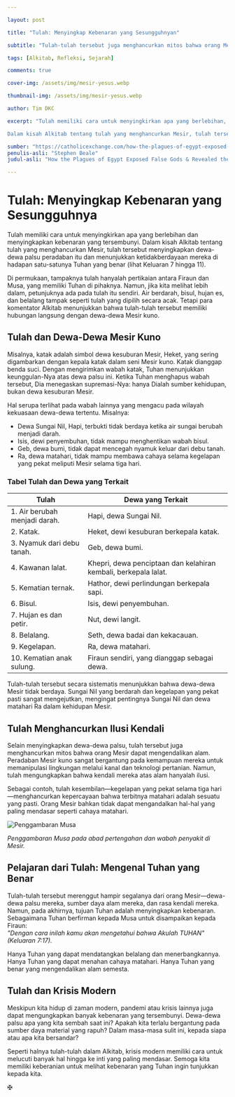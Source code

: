 ```yaml
---

layout: post

title: "Tulah: Menyingkap Kebenaran yang Sesungguhnyan"

subtitle: "Tulah-tulah tersebut juga menghancurkan mitos bahwa orang Mesir dapat mengendalikan alam. Peradaban Mesir Kuno didirikan atas dasar bahwa alam dapat dimanipulasi—melalui sistem kanal dan praktik pertanian yang sangat maju, masyarakat dapat berkembang di padang pasir. Tulah-tulah tersebut mengungkapkan bahwa kendali orang Mesir atas alam hanyalah ilusi."

tags: [Alkitab, Refleksi, Sejarah]

comments: true

cover-img: /assets/img/mesir-yesus.webp

thumbnail-img: /assets/img/mesir-yesus.webp

author: Tim DKC

excerpt: "Tulah memiliki cara untuk menyingkirkan apa yang berlebihan, menyingkapkan kebenaran yang sebenarnya.

Dalam kisah Alkitab tentang tulah yang menghancurkan Mesir, tulah tersebut menyingkapkan dewa-dewa palsu peradaban tersebut dan ketidakberdayaan mereka di hadapan satu-satunya Tuhan yang benar (lihat Keluaran 7 hingga 11).n."

sumber: "https://catholicexchange.com/how-the-plagues-of-egypt-exposed-false-gods-revealed-the-truth/"
penulis-asli: "Stephen Beale"
judul-asli: "How the Plagues of Egypt Exposed False Gods & Revealed the Truth"

---
```



# Tulah: Menyingkap Kebenaran yang Sesungguhnya

Tulah memiliki cara untuk menyingkirkan apa yang berlebihan dan menyingkapkan kebenaran yang tersembunyi. Dalam kisah Alkitab tentang tulah yang menghancurkan Mesir, tulah tersebut menyingkapkan dewa-dewa palsu peradaban itu dan menunjukkan ketidakberdayaan mereka di hadapan satu-satunya Tuhan yang benar (lihat Keluaran 7 hingga 11).

Di permukaan, tampaknya tulah hanyalah pertikaian antara Firaun dan Musa, yang memiliki Tuhan di pihaknya. Namun, jika kita melihat lebih dalam, petunjuknya ada pada tulah itu sendiri. Air berdarah, bisul, hujan es, dan belalang tampak seperti tulah yang dipilih secara acak. Tetapi para komentator Alkitab menunjukkan bahwa tulah-tulah tersebut memiliki hubungan langsung dengan dewa-dewa Mesir kuno.

## Tulah dan Dewa-Dewa Mesir Kuno

Misalnya, katak adalah simbol dewa kesuburan Mesir, Heket, yang sering digambarkan dengan kepala katak dalam seni Mesir kuno. Katak dianggap benda suci. Dengan mengirimkan wabah katak, Tuhan menunjukkan keunggulan-Nya atas dewa palsu ini. Ketika Tuhan menghapus wabah tersebut, Dia menegaskan supremasi-Nya: hanya Dialah sumber kehidupan, bukan dewa kesuburan Mesir.

Hal serupa terlihat pada wabah lainnya yang mengacu pada wilayah kekuasaan dewa-dewa tertentu. Misalnya:  
- Dewa Sungai Nil, Hapi, terbukti tidak berdaya ketika air sungai berubah menjadi darah.  
- Isis, dewi penyembuhan, tidak mampu menghentikan wabah bisul.  
- Geb, dewa bumi, tidak dapat mencegah nyamuk keluar dari debu tanah.  
- Ra, dewa matahari, tidak mampu membawa cahaya selama kegelapan yang pekat meliputi Mesir selama tiga hari.

### Tabel Tulah dan Dewa yang Terkait

| **Tulah**                        | **Dewa yang Terkait**                                                  |
|-----------------------------------|------------------------------------------------------------------------|
| 1. Air berubah menjadi darah.    | Hapi, dewa Sungai Nil.                                                 |
| 2. Katak.                        | Heket, dewi kesuburan berkepala katak.                                 |
| 3. Nyamuk dari debu tanah.       | Geb, dewa bumi.                                                       |
| 4. Kawanan lalat.                | Khepri, dewa penciptaan dan kelahiran kembali, berkepala lalat.       |
| 5. Kematian ternak.              | Hathor, dewi perlindungan berkepala sapi.                             |
| 6. Bisul.                        | Isis, dewi penyembuhan.                                               |
| 7. Hujan es dan petir.           | Nut, dewi langit.                                                     |
| 8. Belalang.                     | Seth, dewa badai dan kekacauan.                                       |
| 9. Kegelapan.                    | Ra, dewa matahari.                                                    |
| 10. Kematian anak sulung.        | Firaun sendiri, yang dianggap sebagai dewa.                           |

Tulah-tulah tersebut secara sistematis menunjukkan bahwa dewa-dewa Mesir tidak berdaya. Sungai Nil yang berdarah dan kegelapan yang pekat pasti sangat mengejutkan, mengingat pentingnya Sungai Nil dan dewa matahari Ra dalam kehidupan Mesir.

## Tulah Menghancurkan Ilusi Kendali

Selain menyingkapkan dewa-dewa palsu, tulah tersebut juga menghancurkan mitos bahwa orang Mesir dapat mengendalikan alam. Peradaban Mesir kuno sangat bergantung pada kemampuan mereka untuk memanipulasi lingkungan melalui kanal dan teknologi pertanian. Namun, tulah mengungkapkan bahwa kendali mereka atas alam hanyalah ilusi.

Sebagai contoh, tulah kesembilan—kegelapan yang pekat selama tiga hari—menghancurkan kepercayaan bahwa terbitnya matahari adalah sesuatu yang pasti. Orang Mesir bahkan tidak dapat mengandalkan hal-hal yang paling mendasar seperti cahaya matahari.

![Penggambaran Musa](https://catholicexchange.com/wp-content/uploads/2020/05/nypl.digitalcollections.510d47da-e71d-a3d9-e040-e00a18064a99.001.w.jpg)

*Penggambaran Musa pada abad pertengahan dan wabah penyakit di Mesir.*

## Pelajaran dari Tulah: Mengenal Tuhan yang Benar

Tulah-tulah tersebut merenggut hampir segalanya dari orang Mesir—dewa-dewa palsu mereka, sumber daya alam mereka, dan rasa kendali mereka. Namun, pada akhirnya, tujuan Tuhan adalah menyingkapkan kebenaran. Sebagaimana Tuhan berfirman kepada Musa untuk disampaikan kepada Firaun:  
*"Dengan cara inilah kamu akan mengetahui bahwa Akulah TUHAN" (Keluaran 7:17).*

Hanya Tuhan yang dapat mendatangkan belalang dan menerbangkannya. Hanya Tuhan yang dapat menahan cahaya matahari. Hanya Tuhan yang benar yang mengendalikan alam semesta.

## Tulah dan Krisis Modern

Meskipun kita hidup di zaman modern, pandemi atau krisis lainnya juga dapat mengungkapkan banyak kebenaran yang tersembunyi. Dewa-dewa palsu apa yang kita sembah saat ini? Apakah kita terlalu bergantung pada sumber daya material yang rapuh? Dalam masa-masa sulit ini, kepada siapa atau apa kita bersandar?

Seperti halnya tulah-tulah dalam Alkitab, krisis modern memiliki cara untuk melucuti banyak hal hingga ke inti yang paling mendasar. Semoga kita memiliki keberanian untuk melihat kebenaran yang Tuhan ingin tunjukkan kepada kita.

✠